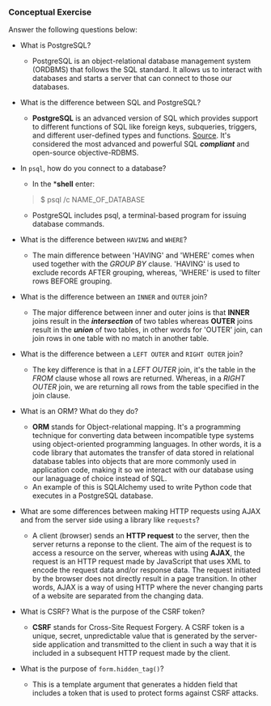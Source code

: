 ### Conceptual Exercise

Answer the following questions below:

- What is PostgreSQL?
  - PostgreSQL is an object-relational database management system (ORDBMS) that follows the SQL standard. It allows us to interact with databases and starts a server that can connect to those our databases.

- What is the difference between SQL and PostgreSQL?
  - **PostgreSQL** is an advanced version of SQL which provides support to different functions of SQL like foreign keys, subqueries, triggers, and different user-defined types and functions. [Source](https://www.educba.com/sql-server-vs-postgresql/). It's considered the most advanced and powerful SQL ***compliant*** and open-source objective-RDBMS.

- In `psql`, how do you connect to a database?
  - In the ***shell** enter:
  > $ psql
  >/c NAME_OF_DATABASE
  - PostgreSQL includes psql, a terminal-based program for issuing database commands.

- What is the difference between `HAVING` and `WHERE`?
  - The main difference between 'HAVING' and 'WHERE' comes when used together with the *GROUP BY* clause. 'HAVING' is used to exclude records AFTER grouping, whereas, 'WHERE' is used to filter rows BEFORE grouping.

- What is the difference between an `INNER` and `OUTER` join?
  - The major difference between inner and outer joins is that **INNER** joins result in the ***intersection*** of two tables whereas **OUTER** joins result in the ***union*** of two tables, in other words for 'OUTER' join, can join rows in one table with no match in another table.

- What is the difference between a `LEFT OUTER` and `RIGHT OUTER` join?
  - The key difference is that in a *LEFT OUTER* join, it's the table in the *FROM* clause whose all rows are returned. Whereas, in a *RIGHT OUTER* join, we are returning all rows from the table specified in the join clause.

- What is an ORM? What do they do?
  - **ORM** stands for Object-relational mapping. It's a programming technique for converting data between incompatible type systems using object-oriented programming languages. In other words, it is a code library that automates the transfer of data stored in relational database tables into objects that are more commonly used in application code, making it so we interact with our database using our lanaguage of choice instead of SQL.
  - An example of this is SQLAlchemy used to write Python code that executes in a PostgreSQL database.


- What are some differences between making HTTP requests using AJAX
  and from the server side using a library like `requests`?
  - A client (browser) sends an **HTTP request** to the server, then the server returns a reponse to the client. The aim of the request is to access a resource on the server, whereas with using **AJAX**, the request is an HTTP request made by JavaScript that uses XML to encode the request data and/or response data. The request initiated by the browser does not directly result in a page transition. In other words, AJAX is a way of using HTTP where the never changing parts of a website are separated from the changing data.


- What is CSRF? What is the purpose of the CSRF token?
  - **CSRF** stands for Cross-Site Request Forgery. A CSRF token is a unique, secret, unpredictable value that is generated by the server-side application and transmitted to the client in such a way that it is included in a subsequent HTTP request made by the client.

- What is the purpose of `form.hidden_tag()`?
  - This is a template argument that generates a hidden field that includes a token that is used to protect forms against CSRF attacks.
